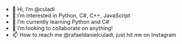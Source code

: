 - 👋 Hi, I’m @culadi
- 👀 I’m interested in Python, C#, C++, JavaScript
- 🌱 I’m currently learning Python and C#
- 💞️ I’m looking to collaborate on anything!
- 📫 How to reach me @rafaeldanielculadi, just hit me on Instagram

<!---
culadi/culadi is a ✨ special ✨ repository because its `README.md` (this file) appears on your GitHub profile.
You can click the Preview link to take a look at your changes.
--->

